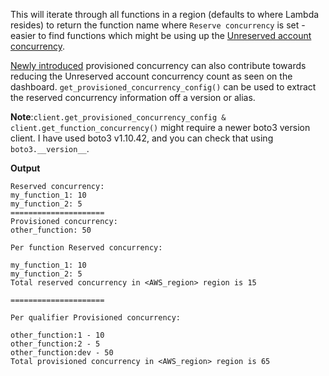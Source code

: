 This will iterate through all functions in a region (defaults to where Lambda resides) to return the function name where ```Reserve concurrency``` is set - easier to find functions which might be using up the [Unreserved account concurrency](https://aws.amazon.com/about-aws/whats-new/2017/11/set-concurrency-limits-on-individual-aws-lambda-functions/).

[Newly introduced](https://aws.amazon.com/about-aws/whats-new/2019/12/aws-lambda-announces-provisioned-concurrency/) provisioned concurrency can also contribute towards reducing the Unreserved account concurrency count as seen on the dashboard. ```get_provisioned_concurrency_config()``` can be used to extract the reserved concurrency information off a version or alias.


**Note**:```client.get_provisioned_concurrency_config & client.get_function_concurrency()``` might require a newer boto3 version client. I have used boto3 v1.10.42, and you can check that using ```boto3.__version__```.


**Output**

```
Reserved concurrency:
my_function_1: 10
my_function_2: 5
=====================
Provisioned concurrency:
other_function: 50
```
```
Per function Reserved concurrency:

my_function_1: 10
my_function_2: 5
Total reserved concurrency in <AWS_region> region is 15

=====================

Per qualifier Provisioned concurrency:

other_function:1 - 10
other_function:2 - 5
other_function:dev - 50
Total provisioned concurrency in <AWS_region> region is 65
```
